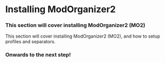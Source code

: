 # Installing ModOrganizer2

### This section will cover installing ModOrganizer2 (MO2)

This section will cover installing ModOrganizer2 (MO2), and how to setup profiles and separators.

### Onwards to the next step!
